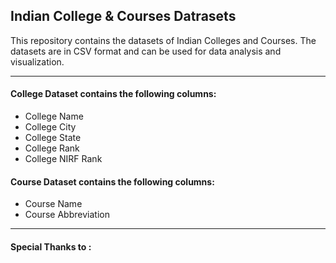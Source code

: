 ## Indian College & Courses Datrasets

This repository contains the datasets of Indian Colleges and Courses. The datasets are in CSV format and can be used for data analysis and visualization.

---

#### College Dataset contains the following columns:

- College Name
- College City
- College State
- College Rank
- College NIRF Rank

#### Course Dataset contains the following columns:

- Course Name
- Course Abbreviation

---

#### Special Thanks to :
